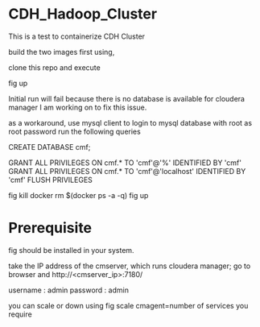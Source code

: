 CDH_Hadoop_Cluster
==================

This is a test to containerize CDH Cluster

build the two images first using,

clone this repo and execute

fig up


Initial run will fail because there is no database is available for cloudera manager
I am working on to fix this issue.

as a workaround, use mysql client to login to mysql database with root as root password
run the following queries

CREATE DATABASE cmf;

GRANT ALL PRIVILEGES ON cmf.* TO 'cmf'@'%' IDENTIFIED BY 'cmf'
GRANT ALL PRIVILEGES ON cmf.* TO 'cmf'@'localhost' IDENTIFIED BY 'cmf'
FLUSH PRIVILEGES

fig kill
docker rm $(docker ps -a -q)
fig up


Prerequisite
====================

fig should be installed in your system.

take the IP address of the cmserver, which runs cloudera manager; go to browser and http://<cmserver_ip>:7180/

username : admin
password : admin

you can scale or down using fig scale cmagent=number of services you require
